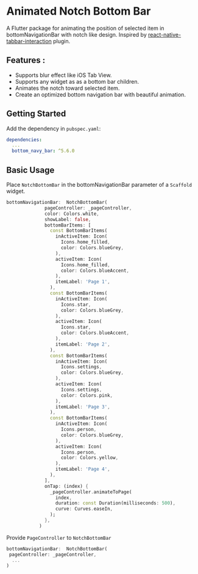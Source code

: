 # Animated Notch Bottom Bar

A Flutter package for animating the position of selected item in bottomNavigationBar with notch like design. Inspired by [react-native-tabbar-interaction](https://github.com/Mindinventory/react-native-tabbar-interaction) plugin.

## Features :
* Supports blur effect like iOS Tab View.
* Supports any widget as as a bottom bar children.
* Animates the notch toward selected item.
* Create an optimized bottom navigation bar with beautiful animation.

## Getting Started

Add the dependency in `pubspec.yaml`:

```yaml
dependencies:
  ...
  bottom_navy_bar: ^5.6.0
```
## Basic Usage

Place `NotchBottomBar` in the bottomNavigationBar parameter of a `Scaffold` widget.
```dart
bottomNavigationBar:  NotchBottomBar(
              pageController: _pageController,
              color: Colors.white,
              showLabel: false,
              bottomBarItems: [
                const BottomBarItems(
                  inActiveItem: Icon(
                    Icons.home_filled,
                    color: Colors.blueGrey,
                  ),
                  activeItem: Icon(
                    Icons.home_filled,
                    color: Colors.blueAccent,
                  ),
                  itemLabel: 'Page 1',
                ),
                const BottomBarItems(
                  inActiveItem: Icon(
                    Icons.star,
                    color: Colors.blueGrey,
                  ),
                  activeItem: Icon(
                    Icons.star,
                    color: Colors.blueAccent,
                  ),
                  itemLabel: 'Page 2',
                ),
                const BottomBarItems(
                  inActiveItem: Icon(
                    Icons.settings,
                    color: Colors.blueGrey,
                  ),
                  activeItem: Icon(
                    Icons.settings,
                    color: Colors.pink,
                  ),
                  itemLabel: 'Page 3',
                ),
                const BottomBarItems(
                  inActiveItem: Icon(
                    Icons.person,
                    color: Colors.blueGrey,
                  ),
                  activeItem: Icon(
                    Icons.person,
                    color: Colors.yellow,
                  ),
                  itemLabel: 'Page 4',
                ),
              ],
              onTap: (index) {
                _pageController.animateToPage(
                  index,
                  duration: const Duration(milliseconds: 500),
                  curve: Curves.easeIn,
                );
              },
            )
```

Provide `PageController` to `NotchBottomBar`
```dart
bottomNavigationBar:  NotchBottomBar(
 pageController: _pageController,
  ...
)
```
